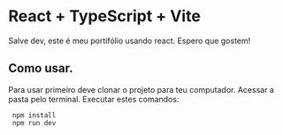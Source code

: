 # React + TypeScript + Vite

Salve dev, este é meu portifólio usando react. Espero que gostem!

## Como usar.
Para usar primeiro deve clonar o projeto para teu computador.
Acessar a pasta pelo terminal.
Executar estes comandos:
```
 npm install
 npm run dev
```
